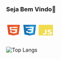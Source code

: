 ### Seja Bem Vindo👋
<div style="display: inline_block"><br>
  <a href= "https://github.com/JuliooAkamine/HTML"><img align="center" alt="Julio-HTML" height="30" width="40" src="https://raw.githubusercontent.com/devicons/devicon/master/icons/html5/html5-original.svg"></a>
  <a href= "https://github.com/JuliooAkamine/HTML"> <img align="center" alt="Julio-CSS" height="30" width="40" src="https://raw.githubusercontent.com/devicons/devicon/master/icons/css3/css3-original.svg"></a>
 <a href = "https://github.com/JuliooAkamine/JavaScript"> <img align="center" alt="Julio-Js" height="30" width="40" src="https://raw.githubusercontent.com/devicons/devicon/master/icons/javascript/javascript-plain.svg"> </a>
 
</div>
<br>

![Top Langs](https://github-readme-stats.vercel.app/api/top-langs/?username=juliooakamine&theme=dark)

<br>



<br>

<br>


<!--
**JuliooAkamine/JuliooAkamine** is a ✨ _special_ ✨ repository because its `README.md` (this file) appears on your GitHub profile.

Here are some ideas to get you started:

- 🔭 I’m currently working on ...
- 🌱 I’m currently learning ...
- 👯 I’m looking to collaborate on ...
- 🤔 I’m looking for help with ...
- 💬 Ask me about ...
- 📫 How to reach me: ...
- 😄 Pronouns: ...
- ⚡ Fun fact: ...
-->
